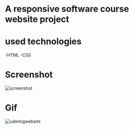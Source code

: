 # A responsive software course website project


# used technologies
-HTML
-CSS


# Screenshot
![screenshot](https://github.com/arzugunaydin/course/assets/159720586/1878b660-3e77-47f5-9de3-ade182ffc5c2)


# Gif
![udemigwebsite](https://github.com/arzugunaydin/course/assets/159720586/25d83735-5fc0-4639-a026-7eb88fbca494)
